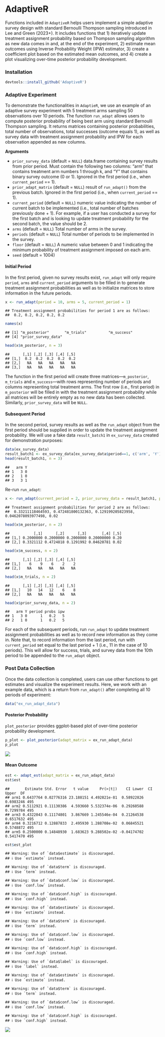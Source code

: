 AdaptiveR
================

Functions included in `AdaptiveR` helps users implement a simple
adaptive survey design with standard Bernoulli Thompson sampling
introduced in Lee and Green (2023+). It includes functions that 1)
iteratively update treatment assignment probability based on Thompson
sampling algorithm as new data comes in and, at the end of the
experiment, 2) estimate mean outcomes using Inverse Probability Weight
(IPW) estimator, 3) create a coefficient plot based on the estimated
mean outcomes, and 4) create a plot visualizing over-time posterior
probability development.

### Installation

``` r
devtools::install_github('AdaptiveR')
```

### Adaptive Experiment

To demonstrate the functionalities in `AdaptieR`, we use an example of
an adaptive survey experiment with 5 treatment arms sampling 50
observations over 10 periods. The function `run_adapt` allows users to
compute posterior probability of being best arm using standard Bernoulli
Thompson sampling. It returns matrices containing posterior
probabilities, total number of observations, total successes (outcome
equals 1), as well as survey data with treatment assignment probability
and IPW for each observation appended as new columns.

**Arguments**

- `prior_survey_data` (default = `NULL`) data.frame containing survey
  results from prior period. Must contain the following two columns:
  “arm” that contains treatment arm numbers 1 through k, and “Y” that
  contains binary survey outcome (0 or 1). Ignored in the first period
  (i.e., when `current_period` == 1).
- `prior_adapt_matrix` (default = `NULL`) result of `run_adapt()` from
  the previous batch. Ignored in the first period (i.e., when
  `current_period` == 1).
- `current_period` (default = `NULL`) numeric value indicating the
  number of current batch to be implemented (i.e., total number of
  batches previously done + 1). For example, if a user has conducted a
  survey for the first batch and is looking to update treatment
  probability for the second batch, the value should be 2.
- `arms` (default = `NULL`) Total number of arms in the survey.
- `periods` (default = `NULL`) Total number of periods to be implemented
  in the survey.
- `floor` (default = `NULL`) A numeric value between 0 and 1 indicating
  the minimum probability of treatment assignment imposed on each arm.
- `seed` (default = 1004)

#### Initial Period

In the first period, given no survey results exist, `run_adapt` will
only require `period`, `arms` and `current_period` arguments to be
filled in to generate treatment assignment probabilities as well as to
initialize matrices to store information in the future periods.

``` r
x <- run_adapt(period = 10, arms = 5, current_period = 1)
```

    ## Treatment assignment probabilities for period 1 are as follows:
    ##  0.2, 0.2, 0.2, 0.2, 0.2

``` r
names(x)
```

    ## [1] "m_posterior"       "m_trials"          "m_success"        
    ## [4] "prior_survey_data"

``` r
head(x$m_posterior, n = 3)
```

    ##      [,1] [,2] [,3] [,4] [,5]
    ## [1,]  0.2  0.2  0.2  0.2  0.2
    ## [2,]   NA   NA   NA   NA   NA
    ## [3,]   NA   NA   NA   NA   NA

The function in the first period will create three
matrices—`m_posterior`, `m_trials` and `m_success`—with rows
representing number of periods and columns representing total treatment
arms. The first row (i.e., first period) in `m_posterior` will be filled
in with the treatment assignment probability while all matrices will be
entirely empty as no new data has been collected. Similarly,
`prior_survey_data` will be `NULL`.

#### Subsequent Period

In the second period, survey results as well as the `run_adapt` object
from the first period should be supplied in order to update the
treatment assignment probability. We will use a fake data
`result_batch1` in `ex_survey_data` created for demonstration purposes:

``` r
data(ex_survey_data)
result_batch1 <- ex_survey_data[ex_survey_data$period==1, c('arm', 'Y')]
head(result_batch1, n = 3)
```

    ##   arm Y
    ## 1   3 0
    ## 2   1 0
    ## 3   3 1

Re-run `run_adapt`:

``` r
x <- run_adapt(current_period = 2, prior_survey_data = result_batch1, prior_adapt_matrix = x, floor = 0.02)
```

    ## Treatment assignment probabilities for period 2 are as follows:
    ##  0.33211118464593, 0.472481800132363, 0.129199205823958, 0.0462078093977498, 0.02

``` r
head(x$m_posterior, n = 2)
```

    ##           [,1]      [,2]      [,3]       [,4] [,5]
    ## [1,] 0.2000000 0.2000000 0.2000000 0.20000000 0.20
    ## [2,] 0.3321112 0.4724818 0.1291992 0.04620781 0.02

``` r
head(x$m_success, n = 2)
```

    ##      [,1] [,2] [,3] [,4] [,5]
    ## [1,]    6    9    6    2    2
    ## [2,]   NA   NA   NA   NA   NA

``` r
head(x$m_trials, n = 2)
```

    ##      [,1] [,2] [,3] [,4] [,5]
    ## [1,]   10   14   12    6    8
    ## [2,]   NA   NA   NA   NA   NA

``` r
head(x$prior_survey_data, n = 2)
```

    ##   arm Y period probs ipw
    ## 1   3 0      1   0.2   5
    ## 2   1 0      1   0.2   5

For each of the subsequent periods, run `run_adapt` to update treatment
assignment probabilities as well as to record new information as they
come in. Note that, to record information from the last period, run with
`current_period` set equal to the last period + 1 (i.e., 11 in the case
of 10 periods). This will allow for success, trials, and survey data
from the 10th period to be appended to the `run_adapt` object.

### Post Data Collection

Once the data collection is completed, users can use other functions to
get estimates and visualize the experiment results. Here, we work with
an example data, which is a return from `run_adapt()` after completing
all 10 periods of experiment:

``` r
data("ex_run_adapt_data")
```

#### Posterior Probability

`plot_posterior` provides ggplot-based plot of over-time posterior
probability development.

``` r
p_plot <- plot_posterior(adapt_matrix = ex_run_adapt_data)
p_plot
```

![](README_files/figure-gfm/unnamed-chunk-6-1.png)<!-- -->

#### Mean Outcome

``` r
est <- adapt_est(adapt_matrix = ex_run_adapt_data)
est$est
```

    ##       Estimate Std. Error   t value     Pr(>|t|)    CI Lower  CI Upper  DF
    ## arm1 0.6437764 0.02776316 23.188151 4.492821e-81  0.58922826 0.6983246 495
    ## arm2 0.5112921 0.11130386  4.593660 5.532374e-06  0.29260588 0.7299784 495
    ## arm3 0.4322043 0.11174801  3.867669 1.245546e-04  0.21264538 0.6517632 495
    ## arm4 0.3216712 0.12887833  2.495930 1.288708e-02  0.06845521 0.5748872 495
    ## arm5 0.2500000 0.14848930  1.683623 9.288502e-02 -0.04174702 0.5417470 495

``` r
est$est_plot
```

    ## Warning: Use of `data$estimate` is discouraged.
    ## ℹ Use `estimate` instead.

    ## Warning: Use of `data$term` is discouraged.
    ## ℹ Use `term` instead.

    ## Warning: Use of `data$conf.low` is discouraged.
    ## ℹ Use `conf.low` instead.

    ## Warning: Use of `data$conf.high` is discouraged.
    ## ℹ Use `conf.high` instead.

    ## Warning: Use of `data$estimate` is discouraged.
    ## ℹ Use `estimate` instead.

    ## Warning: Use of `data$term` is discouraged.
    ## ℹ Use `term` instead.

    ## Warning: Use of `data$conf.low` is discouraged.
    ## ℹ Use `conf.low` instead.

    ## Warning: Use of `data$conf.high` is discouraged.
    ## ℹ Use `conf.high` instead.

    ## Warning: Use of `data$label` is discouraged.
    ## ℹ Use `label` instead.

    ## Warning: Use of `data$estimate` is discouraged.
    ## ℹ Use `estimate` instead.

    ## Warning: Use of `data$term` is discouraged.
    ## ℹ Use `term` instead.

    ## Warning: Use of `data$conf.low` is discouraged.
    ## ℹ Use `conf.low` instead.

    ## Warning: Use of `data$conf.high` is discouraged.
    ## ℹ Use `conf.high` instead.

![](README_files/figure-gfm/unnamed-chunk-7-1.png)<!-- -->
